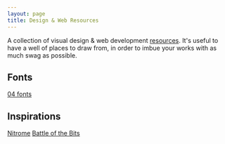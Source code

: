 ```yaml
---
layout: page
title: Design & Web Resources
---
```


A collection of visual design & web development [resources](..). It's useful to have a well of places to draw from, in order to imbue your works with as much swag as possible.

## Fonts
[04 fonts](http://www.04.jp.org/)

## Inspirations
[Nitrome](https://www.nitrome.com/)
[Battle of the Bits](https://battleofthebits.com/)